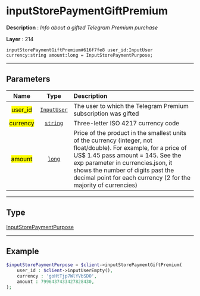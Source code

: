 # inputStorePaymentGiftPremium

**Description** : *Info about a gifted Telegram Premium purchase*

**Layer** : 214

```tl
inputStorePaymentGiftPremium#616f7fe8 user_id:InputUser currency:string amount:long = InputStorePaymentPurpose;
```

---

## Parameters

| Name | Type | Description |
| :---: | :---: | :--- |
| <mark>user_id</mark> | [`InputUser`](type/InputUser) | The user to which the Telegram Premium subscription was gifted |
| <mark>currency</mark> | [`string`](type/string) | Three-letter ISO 4217 currency code |
| <mark>amount</mark> | [`long`](type/long) | Price of the product in the smallest units of the currency (integer, not float/double). For example, for a price of US$ 1.45 pass amount = 145. See the exp parameter in currencies.json, it shows the number of digits past the decimal point for each currency (2 for the majority of currencies) |

---

## Type

[InputStorePaymentPurpose](type/InputStorePaymentPurpose)

---

## Example

```php
$inputStorePaymentPurpose = $client->inputStorePaymentGiftPremium(
	user_id : $client->inputUserEmpty(),
	currency : 'goHtTjp7WlYVbSDO',
	amount : 7996437433427828430,
);
```